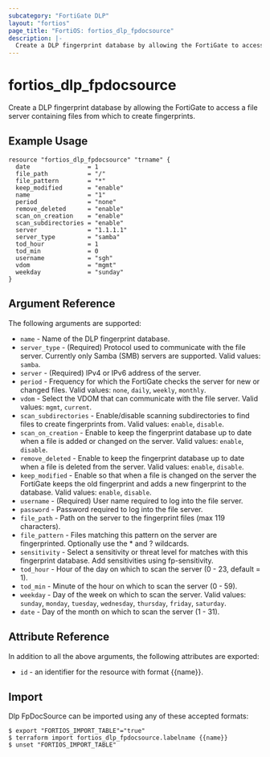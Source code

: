 ```yaml
---
subcategory: "FortiGate DLP"
layout: "fortios"
page_title: "FortiOS: fortios_dlp_fpdocsource"
description: |-
  Create a DLP fingerprint database by allowing the FortiGate to access a file server containing files from which to create fingerprints.
---
```


# fortios_dlp_fpdocsource
Create a DLP fingerprint database by allowing the FortiGate to access a file server containing files from which to create fingerprints.

## Example Usage

```hcl
resource "fortios_dlp_fpdocsource" "trname" {
  date                = 1
  file_path           = "/"
  file_pattern        = "*"
  keep_modified       = "enable"
  name                = "1"
  period              = "none"
  remove_deleted      = "enable"
  scan_on_creation    = "enable"
  scan_subdirectories = "enable"
  server              = "1.1.1.1"
  server_type         = "samba"
  tod_hour            = 1
  tod_min             = 0
  username            = "sgh"
  vdom                = "mgmt"
  weekday             = "sunday"
}
```

## Argument Reference

The following arguments are supported:

* `name` - Name of the DLP fingerprint database.
* `server_type` - (Required) Protocol used to communicate with the file server. Currently only Samba (SMB) servers are supported. Valid values: `samba`.
* `server` - (Required) IPv4 or IPv6 address of the server.
* `period` - Frequency for which the FortiGate checks the server for new or changed files. Valid values: `none`, `daily`, `weekly`, `monthly`.
* `vdom` - Select the VDOM that can communicate with the file server. Valid values: `mgmt`, `current`.
* `scan_subdirectories` - Enable/disable scanning subdirectories to find files to create fingerprints from. Valid values: `enable`, `disable`.
* `scan_on_creation` - Enable to keep the fingerprint database up to date when a file is added or changed on the server. Valid values: `enable`, `disable`.
* `remove_deleted` - Enable to keep the fingerprint database up to date when a file is deleted from the server. Valid values: `enable`, `disable`.
* `keep_modified` - Enable so that when a file is changed on the server the FortiGate keeps the old fingerprint and adds a new fingerprint to the database. Valid values: `enable`, `disable`.
* `username` - (Required) User name required to log into the file server.
* `password` - Password required to log into the file server.
* `file_path` - Path on the server to the fingerprint files (max 119 characters).
* `file_pattern` - Files matching this pattern on the server are fingerprinted. Optionally use the * and ? wildcards.
* `sensitivity` - Select a sensitivity or threat level for matches with this fingerprint database. Add sensitivities using fp-sensitivity.
* `tod_hour` - Hour of the day on which to scan the server (0 - 23, default = 1).
* `tod_min` - Minute of the hour on which to scan the server (0 - 59).
* `weekday` - Day of the week on which to scan the server. Valid values: `sunday`, `monday`, `tuesday`, `wednesday`, `thursday`, `friday`, `saturday`.
* `date` - Day of the month on which to scan the server (1 - 31).


## Attribute Reference

In addition to all the above arguments, the following attributes are exported:
* `id` - an identifier for the resource with format {{name}}.

## Import

Dlp FpDocSource can be imported using any of these accepted formats:
```
$ export "FORTIOS_IMPORT_TABLE"="true"
$ terraform import fortios_dlp_fpdocsource.labelname {{name}}
$ unset "FORTIOS_IMPORT_TABLE"
```
